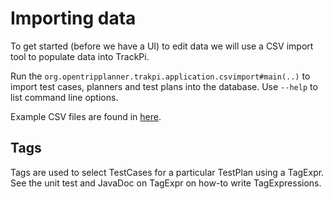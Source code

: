 


# Importing data
To get started (before we have a UI) to edit data we will use a CSV import tool to populate data into TrackPi.

Run the `org.opentripplanner.trakpi.application.csvimport#main(..)` to import test cases, planners and test plans into 
the database. Use `--help` to list command line options.

Example CSV files are found in [here](csv-examples).


## Tags
Tags are used to select TestCases for a particular TestPlan using a TagExpr. See the unit test and JavaDoc 
on TagExpr on how-to write TagExpressions.




